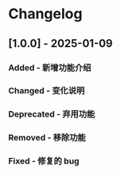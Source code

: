 # Changelog

## [1.0.0] - 2025-01-09

### Added - 新增功能介绍

### Changed - 变化说明

### Deprecated - 弃用功能

### Removed - 移除功能

### Fixed - 修复的 bug
